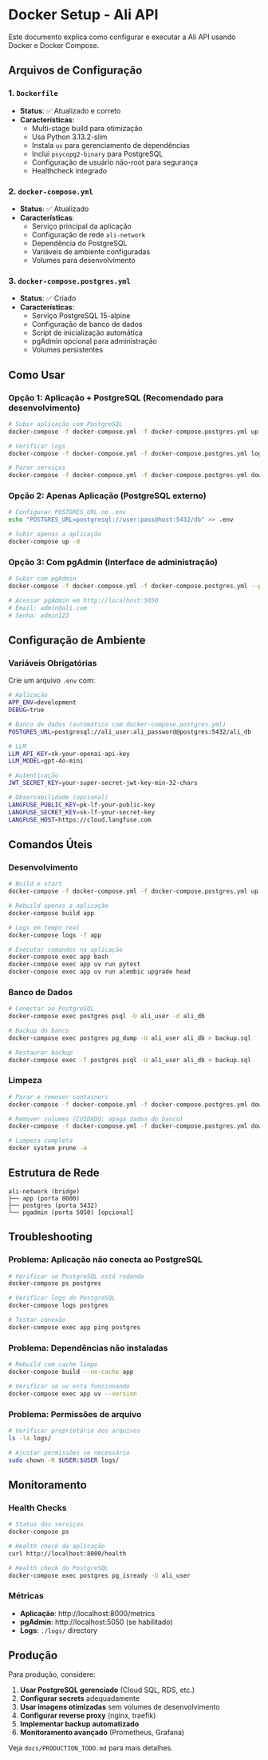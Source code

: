 # Docker Setup - Ali API

Este documento explica como configurar e executar a Ali API usando Docker e Docker Compose.

## Arquivos de Configuração

### 1. `Dockerfile`
- **Status**: ✅ Atualizado e correto
- **Características**:
  - Multi-stage build para otimização
  - Usa Python 3.13.2-slim
  - Instala `uv` para gerenciamento de dependências
  - Inclui `psycopg2-binary` para PostgreSQL
  - Configuração de usuário não-root para segurança
  - Healthcheck integrado

### 2. `docker-compose.yml`
- **Status**: ✅ Atualizado
- **Características**:
  - Serviço principal da aplicação
  - Configuração de rede `ali-network`
  - Dependência do PostgreSQL
  - Variáveis de ambiente configuradas
  - Volumes para desenvolvimento

### 3. `docker-compose.postgres.yml`
- **Status**: ✅ Criado
- **Características**:
  - Serviço PostgreSQL 15-alpine
  - Configuração de banco de dados
  - Script de inicialização automática
  - pgAdmin opcional para administração
  - Volumes persistentes

## Como Usar

### Opção 1: Aplicação + PostgreSQL (Recomendado para desenvolvimento)

```bash
# Subir aplicação com PostgreSQL
docker-compose -f docker-compose.yml -f docker-compose.postgres.yml up -d

# Verificar logs
docker-compose -f docker-compose.yml -f docker-compose.postgres.yml logs -f

# Parar serviços
docker-compose -f docker-compose.yml -f docker-compose.postgres.yml down
```

### Opção 2: Apenas Aplicação (PostgreSQL externo)

```bash
# Configurar POSTGRES_URL no .env
echo "POSTGRES_URL=postgresql://user:pass@host:5432/db" >> .env

# Subir apenas a aplicação
docker-compose up -d
```

### Opção 3: Com pgAdmin (Interface de administração)

```bash
# Subir com pgAdmin
docker-compose -f docker-compose.yml -f docker-compose.postgres.yml --profile admin up -d

# Acessar pgAdmin em http://localhost:5050
# Email: admin@ali.com
# Senha: admin123
```

## Configuração de Ambiente

### Variáveis Obrigatórias

Crie um arquivo `.env` com:

```bash
# Aplicação
APP_ENV=development
DEBUG=true

# Banco de dados (automático com docker-compose.postgres.yml)
POSTGRES_URL=postgresql://ali_user:ali_password@postgres:5432/ali_db

# LLM
LLM_API_KEY=sk-your-openai-api-key
LLM_MODEL=gpt-4o-mini

# Autenticação
JWT_SECRET_KEY=your-super-secret-jwt-key-min-32-chars

# Observabilidade (opcional)
LANGFUSE_PUBLIC_KEY=pk-lf-your-public-key
LANGFUSE_SECRET_KEY=sk-lf-your-secret-key
LANGFUSE_HOST=https://cloud.langfuse.com
```

## Comandos Úteis

### Desenvolvimento

```bash
# Build e start
docker-compose -f docker-compose.yml -f docker-compose.postgres.yml up --build

# Rebuild apenas a aplicação
docker-compose build app

# Logs em tempo real
docker-compose logs -f app

# Executar comandos na aplicação
docker-compose exec app bash
docker-compose exec app uv run pytest
docker-compose exec app uv run alembic upgrade head
```

### Banco de Dados

```bash
# Conectar ao PostgreSQL
docker-compose exec postgres psql -U ali_user -d ali_db

# Backup do banco
docker-compose exec postgres pg_dump -U ali_user ali_db > backup.sql

# Restaurar backup
docker-compose exec -T postgres psql -U ali_user ali_db < backup.sql
```

### Limpeza

```bash
# Parar e remover containers
docker-compose -f docker-compose.yml -f docker-compose.postgres.yml down

# Remover volumes (CUIDADO: apaga dados do banco)
docker-compose -f docker-compose.yml -f docker-compose.postgres.yml down -v

# Limpeza completa
docker system prune -a
```

## Estrutura de Rede

```
ali-network (bridge)
├── app (porta 8000)
├── postgres (porta 5432)
└── pgadmin (porta 5050) [opcional]
```

## Troubleshooting

### Problema: Aplicação não conecta ao PostgreSQL

```bash
# Verificar se PostgreSQL está rodando
docker-compose ps postgres

# Verificar logs do PostgreSQL
docker-compose logs postgres

# Testar conexão
docker-compose exec app ping postgres
```

### Problema: Dependências não instaladas

```bash
# Rebuild com cache limpo
docker-compose build --no-cache app

# Verificar se uv está funcionando
docker-compose exec app uv --version
```

### Problema: Permissões de arquivo

```bash
# Verificar proprietário dos arquivos
ls -la logs/

# Ajustar permissões se necessário
sudo chown -R $USER:$USER logs/
```

## Monitoramento

### Health Checks

```bash
# Status dos serviços
docker-compose ps

# Health check da aplicação
curl http://localhost:8000/health

# Health check do PostgreSQL
docker-compose exec postgres pg_isready -U ali_user
```

### Métricas

- **Aplicação**: http://localhost:8000/metrics
- **pgAdmin**: http://localhost:5050 (se habilitado)
- **Logs**: `./logs/` directory

## Produção

Para produção, considere:

1. **Usar PostgreSQL gerenciado** (Cloud SQL, RDS, etc.)
2. **Configurar secrets** adequadamente
3. **Usar imagens otimizadas** sem volumes de desenvolvimento
4. **Configurar reverse proxy** (nginx, traefik)
5. **Implementar backup automatizado**
6. **Monitoramento avançado** (Prometheus, Grafana)

Veja `docs/PRODUCTION_TODO.md` para mais detalhes.